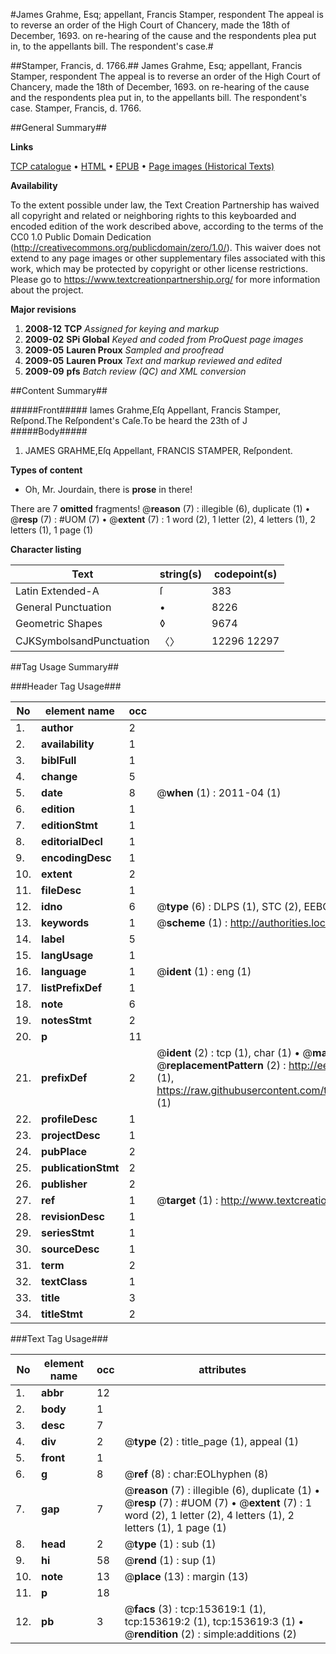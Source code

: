 #James Grahme, Esq; appellant, Francis Stamper, respondent The appeal is to reverse an order of the High Court of Chancery, made the 18th of December, 1693. on re-hearing of the cause and the respondents plea put in, to the appellants bill. The respondent's case.#

##Stamper, Francis, d. 1766.##
James Grahme, Esq; appellant, Francis Stamper, respondent The appeal is to reverse an order of the High Court of Chancery, made the 18th of December, 1693. on re-hearing of the cause and the respondents plea put in, to the appellants bill. The respondent's case.
Stamper, Francis, d. 1766.

##General Summary##

**Links**

[TCP catalogue](http://www.ota.ox.ac.uk/tcp/)  • 
[HTML](http://tei.it.ox.ac.uk/tcp/Texts-HTML/free/A93/A93784.html)  • 
[EPUB](http://tei.it.ox.ac.uk/tcp/Texts-EPUB/free/A93/A93784.epub) • 
[Page images (Historical Texts)](https://historicaltexts.jisc.ac.uk/eebo-99899471e)

**Availability**

To the extent possible under law, the Text Creation Partnership has waived all copyright and related or neighboring rights to this keyboarded and encoded edition of the work described above, according to the terms of the CC0 1.0 Public Domain Dedication (http://creativecommons.org/publicdomain/zero/1.0/). This waiver does not extend to any page images or other supplementary files associated with this work, which may be protected by copyright or other license restrictions. Please go to https://www.textcreationpartnership.org/ for more information about the project.

**Major revisions**

1. __2008-12__ __TCP__ *Assigned for keying and markup*
1. __2009-02__ __SPi Global__ *Keyed and coded from ProQuest page images*
1. __2009-05__ __Lauren Proux__ *Sampled and proofread*
1. __2009-05__ __Lauren Proux__ *Text and markup reviewed and edited*
1. __2009-09__ __pfs__ *Batch review (QC) and XML conversion*

##Content Summary##

#####Front#####
Iames Grahme,Eſq Appellant, Francis Stamper, Reſpond.The Reſpondent's Caſe.To be heard the 23th of J
#####Body#####

1. JAMES GRAHME,Eſq Appellant, FRANCIS STAMPER, Reſpondent.

**Types of content**

  * Oh, Mr. Jourdain, there is **prose** in there!

There are 7 **omitted** fragments! 
 @__reason__ (7) : illegible (6), duplicate (1)  •  @__resp__ (7) : #UOM (7)  •  @__extent__ (7) : 1 word (2), 1 letter (2), 4 letters (1), 2 letters (1), 1 page (1)

**Character listing**


|Text|string(s)|codepoint(s)|
|---|---|---|
|Latin Extended-A|ſ|383|
|General Punctuation|•|8226|
|Geometric Shapes|◊|9674|
|CJKSymbolsandPunctuation|〈〉|12296 12297|

##Tag Usage Summary##

###Header Tag Usage###

|No|element name|occ|attributes|
|---|---|---|---|
|1.|__author__|2||
|2.|__availability__|1||
|3.|__biblFull__|1||
|4.|__change__|5||
|5.|__date__|8| @__when__ (1) : 2011-04 (1)|
|6.|__edition__|1||
|7.|__editionStmt__|1||
|8.|__editorialDecl__|1||
|9.|__encodingDesc__|1||
|10.|__extent__|2||
|11.|__fileDesc__|1||
|12.|__idno__|6| @__type__ (6) : DLPS (1), STC (2), EEBO-CITATION (1), PROQUEST (1), VID (1)|
|13.|__keywords__|1| @__scheme__ (1) : http://authorities.loc.gov/ (1)|
|14.|__label__|5||
|15.|__langUsage__|1||
|16.|__language__|1| @__ident__ (1) : eng (1)|
|17.|__listPrefixDef__|1||
|18.|__note__|6||
|19.|__notesStmt__|2||
|20.|__p__|11||
|21.|__prefixDef__|2| @__ident__ (2) : tcp (1), char (1)  •  @__matchPattern__ (2) : ([0-9\-]+):([0-9IVX]+) (1), (.+) (1)  •  @__replacementPattern__ (2) : http://eebo.chadwyck.com/downloadtiff?vid=$1&page=$2 (1), https://raw.githubusercontent.com/textcreationpartnership/Texts/master/tcpchars.xml#$1 (1)|
|22.|__profileDesc__|1||
|23.|__projectDesc__|1||
|24.|__pubPlace__|2||
|25.|__publicationStmt__|2||
|26.|__publisher__|2||
|27.|__ref__|1| @__target__ (1) : http://www.textcreationpartnership.org/docs/. (1)|
|28.|__revisionDesc__|1||
|29.|__seriesStmt__|1||
|30.|__sourceDesc__|1||
|31.|__term__|2||
|32.|__textClass__|1||
|33.|__title__|3||
|34.|__titleStmt__|2||


###Text Tag Usage###

|No|element name|occ|attributes|
|---|---|---|---|
|1.|__abbr__|12||
|2.|__body__|1||
|3.|__desc__|7||
|4.|__div__|2| @__type__ (2) : title_page (1), appeal (1)|
|5.|__front__|1||
|6.|__g__|8| @__ref__ (8) : char:EOLhyphen (8)|
|7.|__gap__|7| @__reason__ (7) : illegible (6), duplicate (1)  •  @__resp__ (7) : #UOM (7)  •  @__extent__ (7) : 1 word (2), 1 letter (2), 4 letters (1), 2 letters (1), 1 page (1)|
|8.|__head__|2| @__type__ (1) : sub (1)|
|9.|__hi__|58| @__rend__ (1) : sup (1)|
|10.|__note__|13| @__place__ (13) : margin (13)|
|11.|__p__|18||
|12.|__pb__|3| @__facs__ (3) : tcp:153619:1 (1), tcp:153619:2 (1), tcp:153619:3 (1)  •  @__rendition__ (2) : simple:additions (2)|
